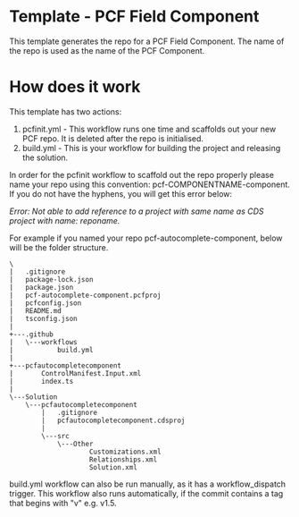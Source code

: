 # Template - PCF Field Component

This template generates the repo for a PCF Field Component. The name of the repo is used as the name of the PCF Component.

# How does it work

This template has two actions:

1. pcfinit.yml - This workflow runs one time and scaffolds out your new PCF repo. It is deleted after the repo is initialised.
2. build.yml - This is your workflow for building the project and releasing the solution.

In order for the pcfinit workflow to scaffold out the repo properly please name your repo using this convention: pcf-COMPONENTNAME-component. If you do not have the hyphens, you will get this error below:

_Error: Not able to add reference to a project with same name as CDS project with name: reponame._

For example if you named your repo pcf-autocomplete-component, below will be the folder structure.

```
\
|   .gitignore
|   package-lock.json
|   package.json
|   pcf-autocomplete-component.pcfproj
|   pcfconfig.json
|   README.md
|   tsconfig.json
|   
+---.github
|   \---workflows
|           build.yml
|           
+---pcfautocompletecomponent
|       ControlManifest.Input.xml
|       index.ts
|       
\---Solution
    \---pcfautocompletecomponent
        |   .gitignore
        |   pcfautocompletecomponent.cdsproj
        |   
        \---src
            \---Other
                    Customizations.xml
                    Relationships.xml
                    Solution.xml
  ```                  

build.yml workflow can also be run manually, as it has a workflow_dispatch trigger. This workflow also runs automatically, if the commit contains a tag that begins with "v" e.g. v1.5.
